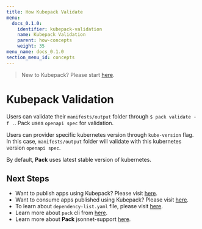 ```yaml
---
title: How Kubepack Validate
menu:
  docs_0.1.0:
    identifier: kubepack-validation
    name: Kubepack Validation
    parent: how-concepts
    weight: 35
menu_name: docs_0.1.0
section_menu_id: concepts
---
```

> New to Kubepack? Please start [here](/docs/0.1.0/concepts/README).

# Kubepack Validation

Users can validate their `manifests/output` folder through `$ pack validate -f .`. 
Pack uses `openapi spec` for validation. 

Users can provider specific kubernetes version through `kube-version` flag.
 In this case, `manifests/output` folder will validate with this kubernetes version `openapi spec`.
 
By default, **Pack** uses  latest stable version of kubernetes.  

## Next Steps

- Want to publish apps using Kubepack? Please visit [here](/docs/0.1.0/concepts/how/publisher).
- Want to consume apps published using Kubepack? Please visit [here](/docs/0.1.0/concepts/how/user).
- To learn about `dependency-list.yaml` file, please visit [here](/docs/0.1.0/concepts/how/manifest).
- Learn more about `pack` cli from [here](/docs/0.1.0/concepts/how/cli).
- Learn more about **Pack** jsonnet-support [here](/docs/0.1.0/concepts/how/jsonnet-support).
